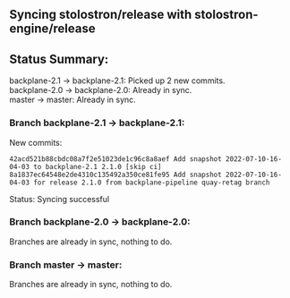 ## Syncing stolostron/release with stolostron-engine/release

## Status Summary:

backplane-2.1 -> backplane-2.1: Picked up 2 new commits.  
backplane-2.0 -> backplane-2.0: Already in sync.  
master -> master: Already in sync.  

### Branch backplane-2.1 -> backplane-2.1:

New commits:

```
42acd521b88cbdc08a7f2e51023de1c96c8a8aef Add snapshot 2022-07-10-16-04-03 to backplane-2.1 2.1.0 [skip ci]
8a1837ec64548e2de4310c135492a350ce81fe95 Add snapshot 2022-07-10-16-04-03 for release 2.1.0 from backplane-pipeline quay-retag branch
```

Status: Syncing successful

### Branch backplane-2.0 -> backplane-2.0:

Branches are already in sync, nothing to do.

### Branch master -> master:

Branches are already in sync, nothing to do.
